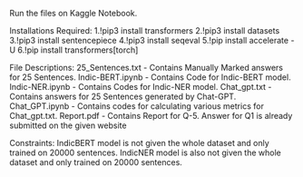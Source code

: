 Run the files on Kaggle Notebook.

Installations Required:
1.!pip3 install transformers
2.!pip3 install datasets
3.!pip3 install sentencepiece
4.!pip3 install seqeval
5.!pip install accelerate -U
6.!pip install transformers[torch]


File Descriptions:
25_Sentences.txt - Contains Manually Marked answers for 25 Sentences.
Indic-BERT.ipynb - Contains Code for Indic-BERT model.
Indic-NER.ipynb - Contains Codes for Indic-NER model.
Chat_gpt.txt - Contains answers for 25 Sentences generated by Chat-GPT.
Chat_GPT.ipynb - Contains codes for calculating various metrics for Chat_gpt.txt.
Report.pdf - Contains Report for Q-5.
Answer for Q1 is already submitted on the given website

Constraints:
IndicBERT model is not given the whole dataset and only trained on 20000 sentences.
IndicNER model is also not given the whole dataset and only trained on 20000 sentences.
